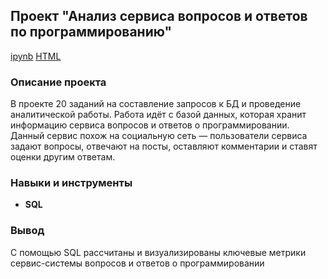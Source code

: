 ## Проект "Анализ сервиса вопросов и ответов по программированию"

[ipynb](https://github.com/OlgaGertner/portfolio/blob/main/6.%20SQL_%D0%90%D0%BD%D0%B0%D0%BB%D0%B8%D0%B7%20%D1%81%D0%B5%D1%80%D0%B2%D0%B8%D1%81%D0%B0%20%D0%BF%D0%BE%20%D0%BF%D1%80%D0%BE%D0%B3%D1%80%D0%B0%D0%BC%D0%BC%D0%B8%D1%80%D0%BE%D0%B2%D0%B0%D0%BD%D0%B8%D1%8E/SQL_programming_service.ipynb) [HTML](https://github.com/OlgaGertner/portfolio/blob/main/6.%20SQL_%D0%90%D0%BD%D0%B0%D0%BB%D0%B8%D0%B7%20%D1%81%D0%B5%D1%80%D0%B2%D0%B8%D1%81%D0%B0%20%D0%BF%D0%BE%20%D0%BF%D1%80%D0%BE%D0%B3%D1%80%D0%B0%D0%BC%D0%BC%D0%B8%D1%80%D0%BE%D0%B2%D0%B0%D0%BD%D0%B8%D1%8E/SQL_programming_service.html)
### Описание проекта

В проекте 20 заданий на составление запросов к БД и проведение аналитической работы. Работа идёт с базой данных, которая хранит информацию сервиса вопросов и ответов о программировании. Данный сервис похож на социальную сеть — пользователи сервиса задают вопросы, отвечают на посты, оставляют комментарии и ставят оценки другим ответам.

### Навыки и инструменты

- **SQL**

### Вывод

С помощью SQL рассчитаны и визуализированы ключевые метрики сервис-системы вопросов и ответов о программировании
